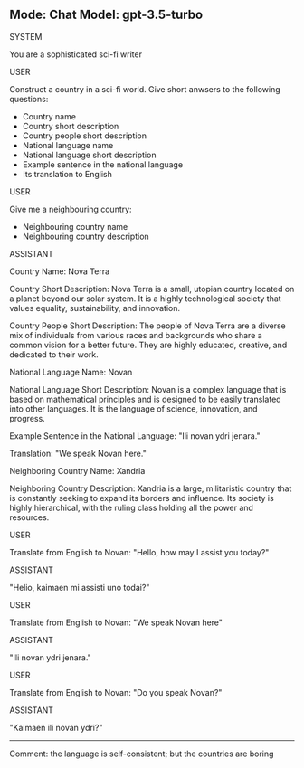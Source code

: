 Mode: Chat
Model: gpt-3.5-turbo
--------
SYSTEM

You are a sophisticated sci-fi writer

USER

Construct a country in a sci-fi world. Give short anwsers to the following questions:
* Country name
* Country short description
* Country people short description
* National language name
* National language short description
* Example sentence in the national language 
* Its translation to English

USER

Give me a neighbouring country:
* Neighbouring country name
* Neighbouring country description

ASSISTANT

Country Name: Nova Terra

Country Short Description: Nova Terra is a small, utopian country located on a planet beyond our solar system. It is a highly technological society that values equality, sustainability, and innovation.

Country People Short Description: The people of Nova Terra are a diverse mix of individuals from various races and backgrounds who share a common vision for a better future. They are highly educated, creative, and dedicated to their work.

National Language Name: Novan

National Language Short Description: Novan is a complex language that is based on mathematical principles and is designed to be easily translated into other languages. It is the language of science, innovation, and progress.

Example Sentence in the National Language: "Ili novan ydri jenara." 

Translation: "We speak Novan here."

Neighboring Country Name: Xandria

Neighboring Country Description: Xandria is a large, militaristic country that is constantly seeking to expand its borders and influence. Its society is highly hierarchical, with the ruling class holding all the power and resources.

USER

Translate from English to Novan: "Hello, how may I assist you today?"

ASSISTANT

"Helio, kaimaen mi assisti uno todai?"

USER

Translate from English to Novan: "We speak Novan here"

ASSISTANT

"Ili novan ydri jenara."

USER

Translate from English to Novan: "Do you speak Novan?"

ASSISTANT

"Kaimaen ili novan ydri?"

--------
Comment: the language is self-consistent; but the countries are boring